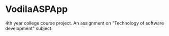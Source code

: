 # VodilaASPApp
4th year college course project. An assignment on "Technology of software development" subject.
